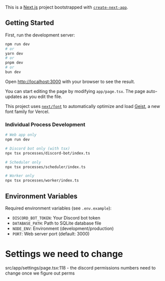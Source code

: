 This is a [Next.js](https://nextjs.org) project bootstrapped with [`create-next-app`](https://nextjs.org/docs/app/api-reference/cli/create-next-app).

## Getting Started

First, run the development server:

```bash
npm run dev
# or
yarn dev
# or
pnpm dev
# or
bun dev
```

Open [http://localhost:3000](http://localhost:3000) with your browser to see the result.

You can start editing the page by modifying `app/page.tsx`. The page auto-updates as you edit the file.

This project uses [`next/font`](https://nextjs.org/docs/app/building-your-application/optimizing/fonts) to automatically optimize and load [Geist](https://vercel.com/font), a new font family for Vercel.


### Individual Process Development
```bash
# Web app only
npm run dev

# Discord bot only (with tsx)
npx tsx processes/discord-bot/index.ts

# Scheduler only
npx tsx processes/scheduler/index.ts

# Worker only
npx tsx processes/worker/index.ts
```

## Environment Variables

Required environment variables (see `.env.example`):

- `DISCORD_BOT_TOKEN`: Your Discord bot token
- `DATABASE_PATH`: Path to SQLite database file
- `NODE_ENV`: Environment (development/production)
- `PORT`: Web server port (default: 3000)

# Settings we need to change 
src/app/settings/page.tsx:118 - the discord permissions numbers need to change once we figure out perms